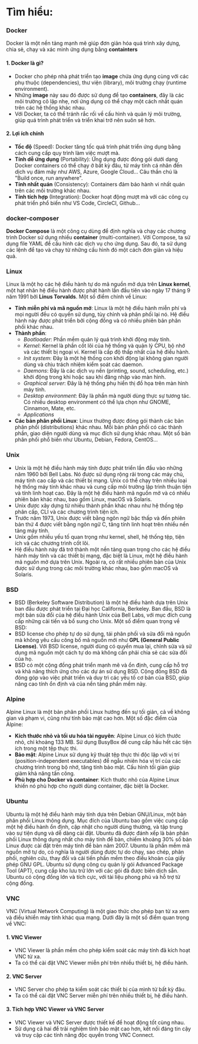 # Tìm hiểu:
### Docker
Docker là một nền tảng mạnh mẽ giúp đơn giản hóa quá trình xây dựng, chia sẻ, chạy và xác minh ứng dụng bằng **containters**
#### 1. Docker là gì?
- Docker cho phép nhà phát triển tạo **image** chứa ứng dụng cùng với các phụ thuộc (dependencies), thư viện (library), môi trường chạy (runtime environment).
- Những **image** này sau đó được sử dụng để tạo **containers**, đây là các môi trường cô lập nhẹ, nơi ứng dụng có thể chạy một cách nhất quán trên các hệ thống khác nhau.
- Với Docker, ta có thể tránh rắc rối về cấu hình và quản lý môi trường, giúp quá trình phát triển và triển khai trở nên suôn sẻ hơn.
#### 2. Lợi ích chính
- **Tốc độ** (Speed): Docker tăng tốc quá trình phát triển ứng dụng bằng cách cung cấp quy trình làm việc mượt mà.
- **Tính dễ ứng dụng** (Portability): Ứng dụng được đóng gói dưới dạng Docker containers có thể chạy ở bất kỳ đâu, từ máy tính cá nhân đến dịch vụ đám mây như AWS, Azure, Google Cloud... Câu thần chú là "Build once, run anywhere".
- **Tính nhất quán** (Consistency): Containers đảm bảo hành vi nhất quán trên các môi trường khác nhau.
- **Tính tích hợp** (Integration): Docker hoạt động mượt mà với các công cụ phát triển phổ biến như VS Code, CircleCI, Github...
### docker-composer
**Docker Compose** là một công cụ dùng để định nghĩa và chạy các chương trình Docker sử dụng nhiều **container** (multi-container). Với Compose, ta sử dụng file YAML để cấu hình các dịch vụ cho ứng dụng. Sau đó, ta sử dụng các lệnh để tạo và chạy từ những cấu hình đó một cách đơn giản và hiệu quả.
### Linux
Linux là một họ các hệ điều hành tự do mã nguồn mở dựa trên **Linux kernel**, một hạt nhân hệ điều hành được phát hành lần đầu tiên vào ngày 17 tháng 9 năm 1991 bởi **Linus Torvalds**. Một số điểm chính về Linux:
- **Tính miễn phí và mã nguồn mở**: Linux là một hệ điều hành miễn phí và mọi người đều có quyền sử dụng, tùy chỉnh và phân phối lại nó. Hệ điều hành này được phát triển bởi cộng đồng và có nhiều phiên bản phân phối khác nhau.
- **Thành phần**:
  + *Bootloader*: Phần mềm quản lý quá trình khởi động máy tính.
  + *Kernel*: Kernel là phần cốt lõi của hệ thống và quản lý CPU, bộ nhớ và các thiết bị ngoại vi. Kernel là cấp độ thấp nhất của hệ điều hành.
  + *Init system*: Đây là một hệ thống con khởi động lại không gian người dùng và chịu trách nhiệm kiểm soát các daemon.
  + *Daemons*: Đây là các dịch vụ nền (printing, sound, scheduling, etc.) khởi động trong khi hoặc sau khi đăng nhập vào màn hình.
  + *Graphical server*: Đây là hệ thống phụ hiển thị đồ họa trên màn hình máy tính.
  + *Desktop environment*: Đây là phần mà người dùng thực sự tương tác. Có nhiều desktop environment có thể lựa chọn như GNOME, Cinnamon, Mate, etc.
  + *Applications*
- **Các bản phân phối Linux**: Linux thường được đóng gói thành các bản phân phối (distributions) khác nhau. Mỗi bản phân phối có các thành phần, giao diện người dùng và mục đích sử dụng khác nhau. Một số bản phân phối phổ biến như Ubuntu, Debian, Fedora, CentOS...
### Unix
- Unix là một hệ điều hành máy tính được phát triển lần đầu vào những năm 1960 bởi Bell Labs. Nó được sử dụng rộng rãi trong các máy chủ, máy tính cao cấp và các thiết bị mạng. Unix có thể chạy trên nhiều loại hệ thống máy tính khác nhau và cung cấp môi trường lập trình thuận tiện và tính linh hoạt cao. Đây là một hệ điều hành mã nguồn mở và có nhiều phiên bản khác nhau, bao gồm Linux, macOS và Solaris.
- Unix được xây dựng từ nhiều thành phần khác nhau như hệ thống tệp phân cấp, CLI và các chương trình tiện ích.
- Trước năm 1973, Unix được viết bằng ngôn ngữ bậc thấp và đến phiên bản thứ 4 được viết bằng ngôn ngữ C, tăng tính linh hoạt trên nhiều nền tảng máy tính.
- Unix gồm nhiều yếu tố quan trọng như kernel, shell, hệ thống tệp, tiện ích và các chương trình cốt lõi.
- Hệ điều hành này đã trở thành một nền tảng quan trọng cho các hệ điều hành máy tính và các thiết bị mạng, đặc biệt là Linux, một hệ điều hành mã nguồn mở dựa trên Unix. Ngoài ra, có rất nhiều phiên bản của Unix được sử dụng trong các môi trường khác nhau, bao gồm macOS và Solaris.
### BSD
- BSD (Berkeley Software Distribution) là một hệ điều hành dựa trên Unix ban đầu được phát triển tại Đại học California, Berkeley. Ban đầu, BSD là một bản sửa đổi của hệ điều hành Unix của Bell Labs, với mục đích cung cấp những cải tiến và bổ sung cho Unix.
Một số điểm quan trọng về BSD:
- BSD license cho phép tự do sử dụng, tái phân phối và sửa đổi mã nguồn mà không yêu cầu công bố mã nguồn mới như **GPL (General Public License)**. Với BSD license, người dùng có quyền mua lại, chỉnh sửa và sử dụng mã nguồn một cách tự do mà không cần phải chia sẻ các sửa đổi của họ.
- BSD có một cộng đồng phát triển mạnh mẽ và ổn định, cung cấp hỗ trợ và khả năng thích ứng cho các dự án sử dụng BSD. Cộng đồng BSD đã đóng góp vào việc phát triển và duy trì các yếu tố cơ bản của BSD, giúp nâng cao tính ổn định và của nền tảng phần mềm này.
### Alpine
Alpine Linux là một bản phân phối Linux hướng đến sự tối giản, cả về không gian và phạm vi, cũng như tính bảo mật cao hơn.
Một số đặc điểm của Alpine:
- **Kích thước nhỏ và tối ưu hóa tài nguyên**: Alpine Linux có kích thước nhỏ, chỉ khoảng 133 MB. Sử dụng BusyBox để cung cấp hầu hết các tiện ích trong một tệp thực thi.
- **Bảo mật**: Alpine Linux sử dụng kỹ thuật tệp thực thi độc lập với vị trí (position-independent executables) để ngẫu nhiên hóa vị trí của các chương trình trong bộ nhớ, tăng tính bảo mật. Cấu hình tối giản giúp giảm khả năng tấn công.
- **Phù hợp cho Docker và container**: Kích thước nhỏ của Alpine Linux khiến nó phù hợp cho người dùng container, đặc biệt là Docker.
### Ubuntu
Ubuntu là một hệ điều hành máy tính dựa trên Debian GNU/Linux, một bản phân phối Linux thông dụng.
Mục đích của Ubuntu bao gồm việc cung cấp một hệ điều hành ổn định, cập nhật cho người dùng thường, và tập trung vào sự tiện dụng và dễ dàng cài đặt. Ubuntu đã được đánh xếp là bản phân phối Linux thông dụng nhất cho máy tính để bàn, chiếm khoảng 30% số bản Linux được cài đặt trên máy tính để bàn năm 2007.
Ubuntu là phần mềm mã nguồn mở tự do, có nghĩa là người dùng được tự do chạy, sao chép, phân phối, nghiên cứu, thay đổi và cải tiến phần mềm theo điều khoản của giấy phép GNU GPL.
Ubuntu sử dụng công cụ quản lý gói Advanced Package Tool (APT), cung cấp kho lưu trữ lớn với các gói đã được biên dịch sẵn.
Ubuntu có cộng đồng lớn và tích cực, với tài liệu phong phú và hỗ trợ từ cộng đồng.
### VNC
VNC (Virtual Network Computing) là một giao thức cho phép bạn từ xa xem và điều khiển máy tính khác qua mạng.
Dưới đây là một số điểm quan trọng về VNC:
#### 1. VNC Viewer
- VNC Viewer là phần mềm cho phép kiểm soát các máy tính đã kích hoạt VNC từ xa.
- Ta có thể cài đặt VNC Viewer miễn phí trên nhiều thiết bị, hệ điều hành.
#### 2. VNC Server
- VNC Server cho phép ta kiểm soát các thiết bị của mình từ bất kỳ đâu.
- Ta có thể cài đặt VNC Server miễn phí trên nhiều thiết bị, hệ điều hành.
#### 3. Tích hợp VNC Viewer và VNC Server
- VNC Viewer và VNC Server được thiết kế để hoạt động tốt cùng nhau.
- Sử dụng cả hai để trải nghiệm tính bảo mật cao hơn, kết nối đáng tin cậy và truy cập các tính năng độc quyền trong VNC Connect.
